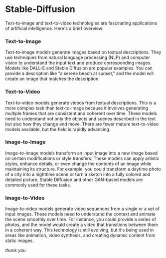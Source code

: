 # Stable-Diffusion

Text-to-image and text-to-video technologies are fascinating applications of artificial intelligence. Here's a brief overview:

### Text-to-Image
Text-to-image models generate images based on textual descriptions. They use techniques from natural language processing (NLP) and computer vision to understand the input text and produce corresponding images. Models like DALL-E and Stable Diffusion are popular examples. You can provide a description like "a serene beach at sunset," and the model will create an image that matches the description.

### Text-to-Video
Text-to-video models generate videos from textual descriptions. This is a more complex task than text-to-image because it involves generating multiple frames that are consistent and coherent over time. These models need to understand not only the objects and scenes described in the text but also how they change and move. There are fewer mature text-to-video models available, but the field is rapidly advancing.

### Image-to-Image
Image-to-image models transform an input image into a new image based on certain modifications or style transfers. These models can apply artistic styles, enhance details, or even change the contents of an image while maintaining its structure. For example, you could transform a daytime photo of a city into a nighttime scene or turn a sketch into a fully colored and detailed picture. Stable Diffusion and other GAN-based models are commonly used for these tasks.

### Image-to-Video
Image-to-video models generate video sequences from a single or a set of input images. These models need to understand the context and animate the scene smoothly over time. For instance, you could provide a series of photos, and the model would create a video that transitions between them in a coherent way. This technology is still evolving, but it's being used in areas like animation, video synthesis, and creating dynamic content from static images.

*thank you*
